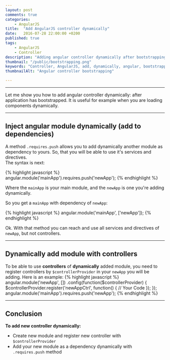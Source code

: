 ```yaml
---
layout: post
comments: true
categories:
    - AngularJS
title:  "Add AngularJS controller dynamically"
date:   2016-07-28 22:00:00 +0200
published: true
tags: 
    - AngularJS
    - Controller
description: "Adding angular controller dynamically after bootstrapping"
thumbnail: "/public/bootstrapping.png"
keywords: "Controller, AngularJS, add, dynamically, angular, bootstrapping"
thumbnailAlt: "Angular controller bootstrapping"

---
```


___

Let me show you how to add angular controller dynamically: after application has bootstrapped.
It is useful for example when you are loading components dynamically.

<!--more-->

___

## Inject angular module dynamically (add to dependencies)

A method `.requires.push` allows you to add dynamically another module as dependency to yours.
So, that you will be able to use it's services and directives.<br/>
The syntax is next: 

{% highlight javascript %}
angular.module('mainApp').requires.push('newApp');
{% endhighlight %}

Where the `mainApp` is your main module, and the `newApp` is one you're adding dynamically.

So you get a `mainApp` with dependency of `newApp`:

{% highlight javascript %}
angular.module('mainApp', ['newApp']);
{% endhighlight %}

Ok. With that method you can reach and use all services and directives of `newApp`, but not controllers.

___

## Dynamically add module with controllers

To be able to use **controllers** of **dynamically** added module, you need to register controllers by `$controllerProvider` in your `newApp` you will be adding.
 Here is an example: 
{% highlight javascript %}
angular.module('newApp', [])
    .config(function($controllerProvider) {
        $controllerProvider.register('newAppCtrl', function() {
            // Your Code
        });
    });
angular.module('mainApp').requires.push('newApp');
{% endhighlight %}

___

## Conclusion

**To add new controller dynamically:**

* Create new module and register new controller with `$controllerProvider`
* Add your new module as a dependency dynamically with `.requires.push` method

